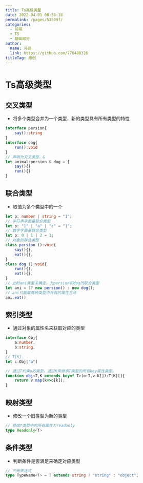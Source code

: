 ```yaml
---
title: Ts高级类型
date: 2022-04-01 08:38:18
permalink: /pages/53509f/
categories: 
  - 前端
  - TS
  - 基础部分
author: 
  name: 冯亮
  link: https://github.com/776488326
titleTag: 原创
---
```

# Ts高级类型

## 交叉类型

- 将多个类型合并为一个类型，新的类型具有所有类型的特性
```ts
interface persion{
    say():string
}
interface dog{
    run():void
}
// 声明为交叉类型，&
let animal:persion & dog = {
    say(){}
    run(){}
}
```

## 联合类型

- 取值为多个类型中的一个
```ts
let p: number | string = "1";
// 字符串字面量联合类型
let p: "1" | "a" | "c" = "1";
// 数字字面量联合类型
let p: 0 | 1 | 2 = 1;
// 对象的联合类型
class persion ():void{
    say(){},
    eat(){},
}
class dog ():void{
    run(){},
    eat(){},
}
// 此时ani类型未确定，为persion和dog的联合类型
let ani = 1? new persion() : new dog();
// ani只能取两种类型中共有的属性方法
ani.eat()
```

## 索引类型

- 通过对象的属性名来获取对应的类型
```ts
interface Obj{
    a:number,
    b:string,
}
// T[K]
let c:Obj["a"]

// 通过T约束o的类型，通过K来继承T类型的所有key属性类型。
function obj<T,K extends keyof T>(o:T,v:K[]):T[K][]{
    return v.map(k=>o[k]);
}
```

## 映射类型

- 修改一个旧类型为新的类型
```ts
// 修改T类型中的所有属性为readonly
type Readonly<T> 
```

## 条件类型

- 判断条件是否满足来确定对应类型
```ts
// 三元表达式
type TypeName<T> = T extends string ? "string" : "object";
```

